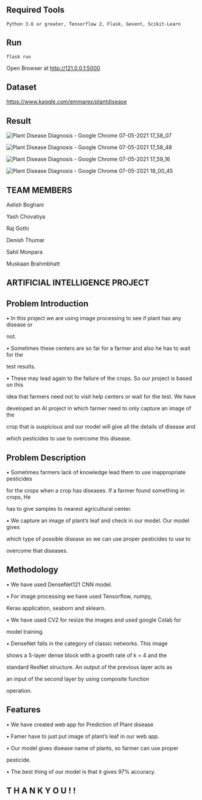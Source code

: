 ## Required Tools

```
Python 3.6 or greater, Tensorflow 2, Flask, Gevent, Scikit-Learn
```

## Run

```
flask run
```

Open Browser at http://121.0.0.1:5000

## Dataset

https://www.kaggle.com/emmarex/plantdisease

## Result

![Plant Disease Diagnosis - Google Chrome 07-05-2021 17_58_07](https://user-images.githubusercontent.com/65387105/119216423-38565a00-baf1-11eb-9a62-6379840201c3.png)


![Plant Disease Diagnosis - Google Chrome 07-05-2021 17_58_48](https://user-images.githubusercontent.com/65387105/119216437-4ad09380-baf1-11eb-8c8f-ba2ebb648737.png)

![Plant Disease Diagnosis - Google Chrome 07-05-2021 17_59_16](https://user-images.githubusercontent.com/65387105/119216443-5623bf00-baf1-11eb-905c-aec71b79c617.png)

![Plant Disease Diagnosis - Google Chrome 07-05-2021 18_00_45](https://user-images.githubusercontent.com/65387105/119216449-6045bd80-baf1-11eb-96dc-0cf9266f3d7d.png)


## TEAM MEMBERS

Aelish Boghani

Yash Chovatiya

Raj Gothi

Denish Thumar

Sahil Monpara

Muskaan Brahmbhatt

## ARTIFICIAL INTELLIGENCE PROJECT

## Problem Introduction

• In this project we are using image processing to see if plant has any disease or

not.

• Sometimes these centers are so far for a farmer and also he has to wait for the

test results.

• These may lead again to the failure of the crops. So our project is based on this

idea that farmers need not to visit help centers or wait for the test. We have

developed an AI project in which farmer need to only capture an image of the

crop that is suspicious and our model will give all the details of disease and

which pesticides to use to overcome this disease.

## Problem Description

• Sometimes farmers lack of knowledge lead them to use inappropriate pesticides

for the crops when a crop has diseases. If a farmer found something in crops, He

has to give samples to nearest agricultural center.

• We capture an image of plant’s leaf and check in our model. Our model gives

which type of possible disease so we can use proper pesticides to use to

overcome that diseases.

## Methodology

• We have used DenseNet121 CNN model.

• For image processing we have used Tensorflow, numpy,

Keras application, seaborn and sklearn.

• We have used CV2 for resize the images and used google Colab for

model training.

• DenseNet falls in the category of classic networks. This image

shows a 5-layer dense block with a growth rate of k = 4 and the

standard ResNet structure. An output of the previous layer acts as

an input of the second layer by using composite function

operation.

## Features

• We have created web app for Prediction of Plant disease

• Famer have to just put image of plant’s leaf in our web app.

• Our model gives disease name of plants, so farmer can use proper

pesticide.

• The best thing of our model is that it gives 97% accuracy.


## T H A N K Y O U **! !**
